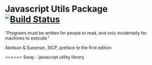 Javascript Utils Package [![Build Status](https://travis-ci.org/scaljeri/javascript-utils.png)](https://travis-ci.org/scaljeri/javascript-utils)
======

"Programs must be written for people to read, and only incidentally for machines to execute."

Abelson & Sussman, SICP, preface to the first edition

======
Sway - javascript utility library

